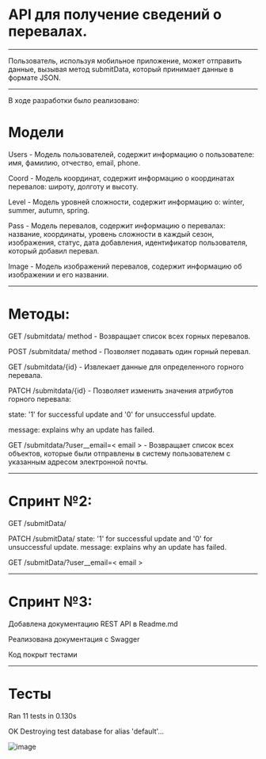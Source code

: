 # API для получение сведений о перевалах.
****
Пользователь, используя мобильное приложение, может отправить данные, вызывая метод submitData, который принимает данные в формате JSON.
****
В ходе разработки было реализовано:

# Модели

Users -
Модель пользователей, содержит информацию о пользователе: имя, фамилию, отчество, email, phone.

Coord -
Модель координат, содержит информацию о координатах перевалов: широту, долготу и высоту.

Level -
Модель уровней сложности, содержит информацию о: winter, summer, autumn, spring.

Pass -
Модель перевалов, содержит информацию о перевалах: название, координаты, уровень сложности в каждый сезон, изображения, статус, дата добавления, идентификатор пользователя, который добавил перевал.

Image -
Модель изображений перевалов, содержит информацию об изображении и его названии.
_______________________________________________________________________
# Методы:
GET /submitdata/ method - Возвращает список всех горных перевалов.

POST /submitdata/ method - Позволяет подавать один горный перевал.

GET /submitdata/{id} - Извлекает данные для определенного горного перевала.

PATCH /submitdata/{id} - Позволяет изменить значения атрибутов горного перевала:

state: '1' for successful update and '0' for unsuccessful update.

 message: explains why an update has failed.

GET /submitdata/?user__email=< email > - Возвращает список всех объектов, которые были отправлены в систему пользователем с указанным адресом электронной почты.

****
# Спринт №2:

GET /submitData/<id> 

PATCH /submitData/<id> 
 state: '1' for successful update and '0' for unsuccessful update.
 message: explains why an update has failed.
 
 GET /submitData/?user__email=< email >
 
****
# Спринт №3:

Добавлена документацию REST API в Readme.md

Реализована документация с Swagger

Код покрыт тестами
_______________________________________________________________________
# Тесты

Ran 11 tests in 0.130s

OK
Destroying test database for alias 'default'...

![image](https://github.com/DimHam163/Sprints/assets/90146637/6773ec2c-211e-4b2e-8524-5bfe28e7c511)

 
